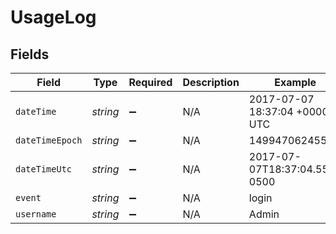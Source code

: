 # UsageLog


## Fields

| Field                         | Type                          | Required                      | Description                   | Example                       |
| ----------------------------- | ----------------------------- | ----------------------------- | ----------------------------- | ----------------------------- |
| `dateTime`                    | *string*                      | :heavy_minus_sign:            | N/A                           | 2017-07-07 18:37:04 +0000 UTC |
| `dateTimeEpoch`               | *string*                      | :heavy_minus_sign:            | N/A                           | 1499470624555                 |
| `dateTimeUtc`                 | *string*                      | :heavy_minus_sign:            | N/A                           | 2017-07-07T18:37:04.555-0500  |
| `event`                       | *string*                      | :heavy_minus_sign:            | N/A                           | login                         |
| `username`                    | *string*                      | :heavy_minus_sign:            | N/A                           | Admin                         |